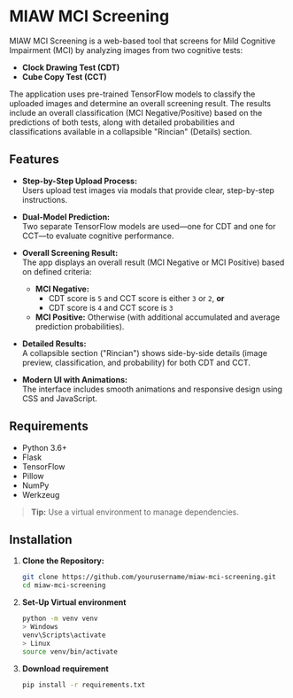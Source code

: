 # MIAW MCI Screening

MIAW MCI Screening is a web-based tool that screens for Mild Cognitive Impairment (MCI) by analyzing images from two cognitive tests:
- **Clock Drawing Test (CDT)**
- **Cube Copy Test (CCT)**

The application uses pre-trained TensorFlow models to classify the uploaded images and determine an overall screening result. The results include an overall classification (MCI Negative/Positive) based on the predictions of both tests, along with detailed probabilities and classifications available in a collapsible "Rincian" (Details) section.

## Features

- **Step-by-Step Upload Process:**  
  Users upload test images via modals that provide clear, step-by-step instructions.
  
- **Dual-Model Prediction:**  
  Two separate TensorFlow models are used—one for CDT and one for CCT—to evaluate cognitive performance.

- **Overall Screening Result:**  
  The app displays an overall result (MCI Negative or MCI Positive) based on defined criteria:
  - **MCI Negative:**  
    - CDT score is `5` and CCT score is either `3` or `2`, **or**
    - CDT score is `4` and CCT score is `3`
  - **MCI Positive:** Otherwise (with additional accumulated and average prediction probabilities).

- **Detailed Results:**  
  A collapsible section ("Rincian") shows side-by-side details (image preview, classification, and probability) for both CDT and CCT.

- **Modern UI with Animations:**  
  The interface includes smooth animations and responsive design using CSS and JavaScript.

## Requirements

- Python 3.6+
- Flask
- TensorFlow
- Pillow
- NumPy
- Werkzeug

> **Tip:** Use a virtual environment to manage dependencies.

## Installation

1. **Clone the Repository:**
   ```bash
   git clone https://github.com/yourusername/miaw-mci-screening.git
   cd miaw-mci-screening
2. **Set-Up Virtual environment**
   ```bash
   python -m venv venv
   > Windows
   venv\Scripts\activate
   > Linux
   source venv/bin/activate
3. **Download requirement**
   ```bash
   pip install -r requirements.txt


